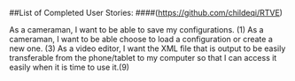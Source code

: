 ##List of Completed User Stories:
####(https://github.com/childeqi/RTVE)

As a cameraman, I want to be able to save my configurations. (1)
As a cameraman, I want to be able choose to load a configuration or create a new one. (3)
As a video editor, I want the XML file that is output to be easily transferable from the phone/tablet to my computer so that I can access it easily when it is time to use it.(9)